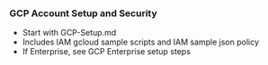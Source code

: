 ### GCP Account Setup and Security

- Start with GCP-Setup.md  
- Includes IAM gcloud sample scripts and IAM sample json policy  
- If Enterprise, see GCP Enterprise setup steps  